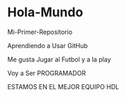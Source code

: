 # Hola-Mundo

Mi-Primer-Repositorio

Aprendiendo a Usar GitHub

Me gusta Jugar al Futbol y  a la play

Voy a Ser PROGRAMADOR

ESTAMOS EN EL MEJOR EQUIPO HDL


